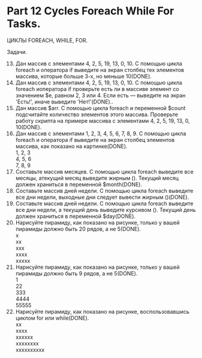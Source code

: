 ﻿# Part 12 Cycles Foreach While For Tasks.
ЦИКЛЫ FOREACH, WHILE, FOR.

Задачи.

13. Дан массив с элементами 4, 2, 5, 19, 13, 0, 10. С помощью цикла foreach и оператора if выведите на экран столбец тех элементов массива, которые больше 3-х, но меньше 10(DONE).
14. Дан массив с элементами 4, 2, 5, 19, 13, 0, 10. С помощью цикла foreach иоператора if проверьте есть ли в массиве элемент со значением $e, равном 2, 3 или 4. Если есть — выведите на экран 'Есть!', иначе выведите 'Нет!'(DONE)..
15. Дан массив $arr. С помощью цикла foreach и переменной $count подсчитайте количество элементов этого массива. Проверьте работу скрипта на примере массива с элементами 4, 2, 5, 19, 13, 0, 10(DONE).
16. Дан массив с элементами 1, 2, 3, 4, 5, 6, 7, 8, 9. С помощью цикла foreach и оператора if выведите на экран столбец элементов массива, как показано на картинке(DONE).<br>
    1, 2, 3 <br>
    4, 5, 6 <br>
    7, 8, 9 <br>
17. Составьте массив месяцев. С помощью цикла foreach выведите все месяцы, атекущий месяц выведите жирным (<b></b>). Текущий месяц должен храниться в переменной $month(DONE).
18. Составьте массив дней недели. С помощью цикла foreach выведите все дни недели, выходные дни следует вывести жирным (<b></b>)(DONE).
19. Составьте массив дней недели. С помощью цикла foreach выведите все дни недели, а текущий день выведите курсивом (<i></i>). Текущий день должен храниться в переменной $day(DONE).
20. Нарисуйте пирамиду, как показано на рисунке, только у вашей пирамиды должно быть 20 рядов, а не 5(DONE).<br>
    x <br>
    xx <br>
    xxx <br>
    xxxx <br>
    xxxxx <br>
22. Нарисуйте пирамиду, как показано на рисунке, только у вашей пирамиды должно быть 9 рядов, а не 5(DONE).<br>
    1 <br>
    22 <br>
    333 <br>
    4444 <br>
    55555 <br>
24. Нарисуйте пирамиду, как показано на рисунке, воспользовавшись циклом for или while(DONE).<br>
    xx <br>
    xxxx <br>
    xxxxxx <br>
    xxxxxxxx <br>
    xxxxxxxxxx <br>
